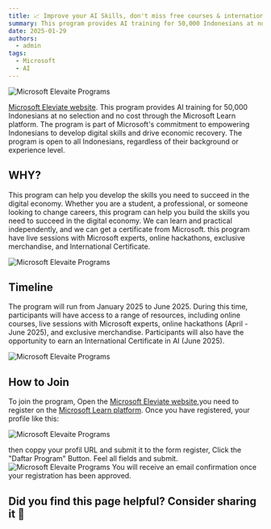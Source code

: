 ```yaml
---
title: 📈 Improve your AI Skills, don't miss free courses & international certifications from Microsoft
summary: This program provides AI training for 50,000 Indonesians at no selection and no cost through the Microsoft Learn platform.
date: 2025-01-29
authors:
  - admin
tags:
  - Microsoft
  - AI
---
```


![Microsoft Elevaite Programs](/images/elevaite.png)

[Microsoft Eleviate website](https://elevaite.id/dicoding?referral=Jyjpqd). This program provides AI training for 50,000 Indonesians at no selection and no cost through the Microsoft Learn platform. The program is part of Microsoft's commitment to empowering Indonesians to develop digital skills and drive economic recovery. The program is open to all Indonesians, regardless of their background or experience level.

## WHY?

This program can help you develop the skills you need to succeed in the digital economy. Whether you are a student, a professional, or someone looking to change careers, this program can help you build the skills you need to succeed in the digital economy. We can learn and practical independently, and we can get a certificate from Microsoft. this program have live sessions with Microsoft experts, online hackathons, exclusive merchandise, and International Certificate.

![Microsoft Elevaite Programs](/images/elevaite2.png)

## Timeline

The program will run from January 2025 to June 2025. During this time, participants will have access to a range of resources, including online courses, live sessions with Microsoft experts, online hackathons (April - June 2025), and exclusive merchandise. Participants will also have the opportunity to earn an International Certificate in AI (June 2025).

![Microsoft Elevaite Programs](/images/elevaite3.png)

## How to Join

To join the program, Open the [Microsoft Eleviate website](https://elevaite.id/dicoding?referral=Jyjpqd),you need to register on the [Microsoft Learn platform](https://learn.microsoft.com/en-us/). Once you have registered, your profile like this:

![Microsoft Elevaite Programs](/images/elevaite4.png)

then coppy your profil URL and submit it to the form register, Click the "Daftar Program" Button. Feel all fields and submit.
![Microsoft Elevaite Programs](/images/elevaite5.png)
You will receive an email confirmation once your registration has been approved.

## Did you find this page helpful? Consider sharing it 🙌
